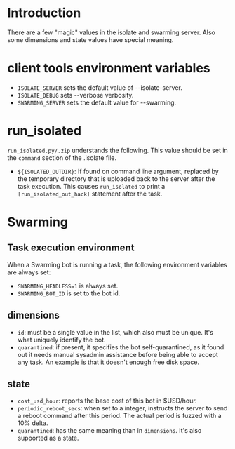 # Introduction #

There are a few "magic" values in the isolate and swarming server. Also some dimensions and state values have special meaning.


# client tools environment variables #

  * `ISOLATE_SERVER` sets the default value of --isolate-server.
  * `ISOLATE_DEBUG` sets --verbose verbosity.
  * `SWARMING_SERVER` sets the default value for --swarming.


# run\_isolated #

`run_isolated.py/.zip` understands the following. This value should be set in the `command` section of the .isolate file.

  * `${ISOLATED_OUTDIR}`: If found on command line argument, replaced by the temporary directory that is uploaded back to the server after the task execution. This causes `run_isolated` to print a `[run_isolated_out_hack]` statement after the task.


# Swarming #


## Task execution environment ##

When a Swarming bot is running a task, the following environment variables are always set:

  * `SWARMING_HEADLESS=1` is always set.
  * `SWARMING_BOT_ID` is set to the bot id.


## dimensions ##

  * `id`: must be a single value in the list, which also must be unique. It's what uniquely identify the bot.
  * `quarantined`: if present, it specifies the bot self-quarantined, as it found out it needs manual sysadmin assistance before being able to accept any task. An example is that it doesn't enough free disk space.


## state ##

  * `cost_usd_hour`: reports the base cost of this bot in $USD/hour.
  * `periodic_reboot_secs`: when set to a integer, instructs the server to send a reboot command after this period. The actual period is fuzzed with a 10% delta.
  * `quarantined`: has the same meaning than in `dimensions`. It's also supported as a state.